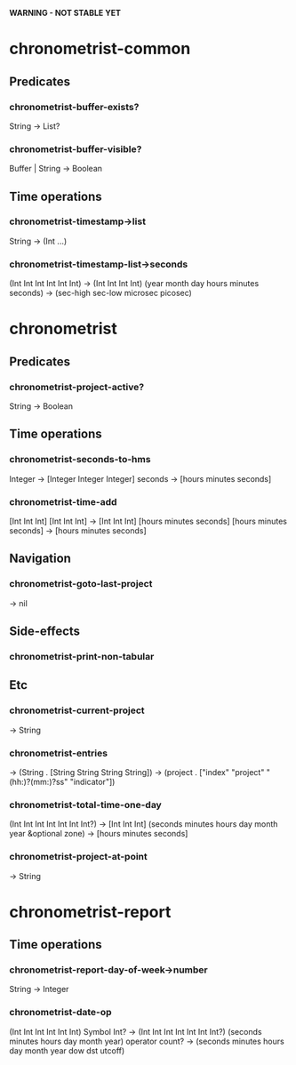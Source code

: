 **WARNING - NOT STABLE YET**

# chronometrist-common
## Predicates
### chronometrist-buffer-exists?
String -> List?
### chronometrist-buffer-visible?
Buffer | String -> Boolean

## Time operations
### chronometrist-timestamp->list
String -> (Int ...)
### chronometrist-timestamp-list->seconds
(Int Int Int Int Int Int) -> (Int Int Int Int)
(year month day hours minutes seconds) -> (sec-high sec-low microsec picosec)

# chronometrist
## Predicates
### chronometrist-project-active?
String -> Boolean

## Time operations
### chronometrist-seconds-to-hms
Integer -> [Integer Integer Integer]
seconds -> [hours minutes seconds]
### chronometrist-time-add
[Int Int Int] [Int Int Int] -> [Int Int Int]
[hours minutes seconds] [hours minutes seconds] -> [hours minutes seconds]

## Navigation
### chronometrist-goto-last-project
-> nil

## Side-effects
### chronometrist-print-non-tabular

## Etc
### chronometrist-current-project
-> String
### chronometrist-entries
-> (String . [String String String String])
-> (project . ["index" "project" "(hh:)?(mm:)?ss" "indicator"])
### chronometrist-total-time-one-day
(Int Int Int Int Int Int Int?) -> [Int Int Int]
(seconds minutes hours day month year &optional zone) -> [hours minutes seconds]
### chronometrist-project-at-point
-> String

# chronometrist-report
## Time operations
### chronometrist-report-day-of-week->number
String -> Integer
### chronometrist-date-op
(Int Int Int Int Int Int) Symbol Int? -> (Int Int Int Int Int Int Int?)
(seconds minutes hours day month year) operator count? -> (seconds minutes hours day month year dow dst utcoff)
